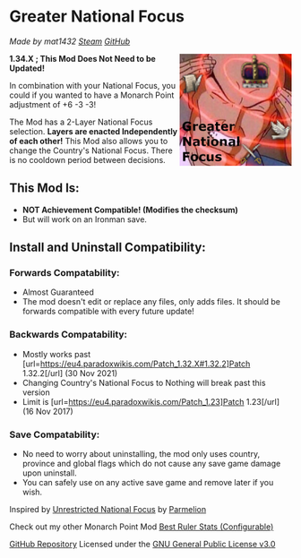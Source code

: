 # Greater National Focus
*Made by mat1432 [Steam](https://steamcommunity.com/id/mat1432/) [GitHub](https://github.com/mat1432/)*

<img src="/thumbnail.png" style="float:right;width:200px;height:200px;" />

**1.34.X ; This Mod Does Not Need to be Updated!**

In combination with your National Focus, you could if you wanted to have a Monarch Point adjustment of +6 -3 -3!

The Mod has a 2-Layer National Focus selection.
**Layers are enacted Independently of each other!**
This Mod also allows you to change the Country's National Focus.
There is no cooldown period between decisions.

## This Mod Is:
- **NOT Achievement Compatible! (Modifies the checksum)**
- But will work on an Ironman save.

## Install and Uninstall Compatibility:
### Forwards Compatability:
- Almost Guaranteed
- The mod doesn't edit or replace any files, only adds files. It should be forwards compatible with every future update!
### Backwards Compatability:
- Mostly works past [url=https://eu4.paradoxwikis.com/Patch_1.32.X#1.32.2]Patch 1.32.2[/url] (30 Nov 2021)
- Changing Country's National Focus to Nothing will break past this version
- Limit is [url=https://eu4.paradoxwikis.com/Patch_1.23]Patch 1.23[/url] (16 Nov 2017)
### Save Compatability:
- No need to worry about uninstalling, the mod only uses country, province and global flags which do not cause any save game damage upon uninstall.
- You can safely use on any active save game and remove later if you wish.

Inspired by [Unrestricted National Focus](https://steamcommunity.com/sharedfiles/filedetails/?id=2651777132) by [Parmelion](https://steamcommunity.com/profiles/76561198055745620)

Check out my other Monarch Point Mod [Best Ruler Stats (Configurable)](https://steamcommunity.com/sharedfiles/filedetails/?id=2909893816)

[GitHub Repository](https://github.com/mat1432/greater_national_focus/)
Licensed under the [GNU General Public License v3.0](https://github.com/mat1432/greater_national_focus/blob/main/LICENSE)
